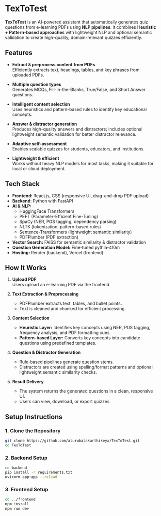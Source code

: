 # TexToTest

**TexToTest** is an AI-powered assistant that automatically generates quiz questions from e-learning PDFs using **NLP pipelines**. It combines **Heuristic + Pattern-based approaches** with lightweight NLP and optional semantic validation to create high-quality, domain-relevant quizzes efficiently.

## Features

- **Extract & preprocess content from PDFs**  
  Efficiently extracts text, headings, tables, and key phrases from uploaded PDFs.  

- **Multiple question types**  
  Generates MCQs, Fill-in-the-Blanks, True/False, and Short Answer questions.  

- **Intelligent content selection**  
  Uses heuristics and pattern-based rules to identify key educational concepts.  

- **Answer & distractor generation**  
  Produces high-quality answers and distractors; includes optional lightweight semantic validation for better distractor relevance.  

- **Adaptive self-assessment**  
  Enables scalable quizzes for students, educators, and institutions.  

- **Lightweight & efficient**  
  Works without heavy NLP models for most tasks, making it suitable for local or cloud deployment.

## Tech Stack

- **Frontend:** React.js, CSS (responsive UI, drag-and-drop PDF upload)  
- **Backend:** Python with FastAPI  
- **AI & NLP:**  
  - HuggingFace Transformers  
  - PEFT (Parameter-Efficient Fine-Tuning)  
  - SpaCy (NER, POS tagging, dependency parsing)  
  - NLTK (tokenization, pattern-based rules)  
  - Sentence-Transformers (lightweight semantic similarity)  
  - PDFPlumber (PDF extraction)  
- **Vector Search:** FAISS for semantic similarity & distractor validation  
- **Question Generation Model:** Fine-tuned pythia-410m  
- **Hosting:** Render (backend), Vercel (frontend)


## How It Works

1. **Upload PDF**  
   Users upload an e-learning PDF via the frontend.  

2. **Text Extraction & Preprocessing**  
   - PDFPlumber extracts text, tables, and bullet points.  
   - Text is cleaned and chunked for efficient processing.  

3. **Content Selection**  
   - **Heuristic Layer:** Identifies key concepts using NER, POS tagging, frequency analysis, and PDF formatting cues.  
   - **Pattern-based Layer:** Converts key concepts into candidate questions using predefined templates.  

4. **Question & Distractor Generation**  
   - Rule-based pipelines generate question stems.  
   - Distractors are created using spelling/format patterns and optional lightweight semantic similarity checks.  

5. **Result Delivery**  
   - The system returns the generated questions in a clean, responsive UI.  
   - Users can view, download, or export quizzes.

## Setup Instructions

### 1. Clone the Repository
```bash
git clone https://github.com/alurubalakarthikeya/TexToTest.git
cd TexToTest
```

### 2. Backend Setup

```bash
cd backend
pip install -r requirements.txt
uvicorn app:app --reload
```

### 3. Frontend Setup

```bash
cd ../frontend
npm install
npm run dev
```


